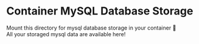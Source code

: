# Container MySQL Database Storage

Mount this directory for mysql database storage in your container 💾  
All your storaged mysql data are available here!
